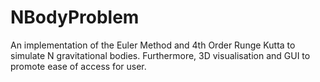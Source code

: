 # NBodyProblem
An implementation of the Euler Method and 4th Order Runge Kutta to simulate N gravitational bodies. Furthermore, 3D visualisation and GUI to promote ease of access for user.
